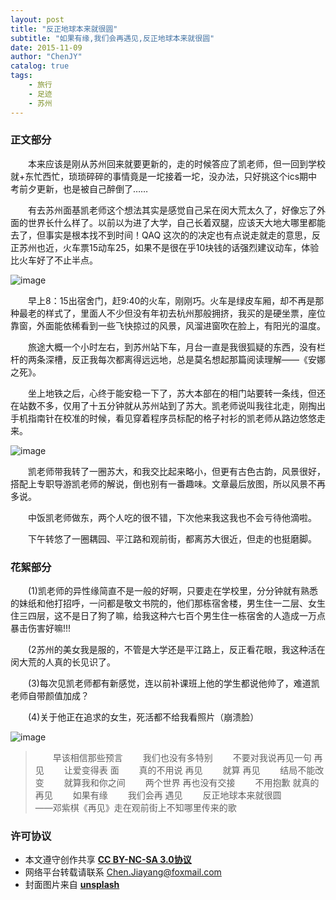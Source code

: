 ```yaml
---
layout: post
title: "反正地球本来就很圆"
subtitle: "如果有缘,我们会再遇见,反正地球本来就很圆"
date: 2015-11-09
author: "ChenJY"
catalog: true
tags: 
    - 旅行
    - 足迹
    - 苏州
---
```

### 正文部分

　　本来应该是刚从苏州回来就要更新的，走的时候答应了凯老师，但一回到学校就+东忙西忙，琐琐碎碎的事情竟是一坨接着一坨，没办法，只好挑这个ics期中考前夕更新，也是被自己醉倒了……

　　有去苏州面基凯老师这个想法其实是感觉自己呆在闵大荒太久了，好像忘了外面的世界长什么样了。以前以为进了大学，自己长着双腿，应该天大地大哪里都能去了，但事实是根本找不到时间！QAQ 这次的的决定也有点说走就走的意思，反正苏州也近，火车票15动车25，如果不是很在乎10块钱的话强烈建议动车，体验比火车好了不止半点。

![image](http://o9oomuync.bkt.clouddn.com/%E5%BE%AE%E4%BF%A1%E6%88%AA%E5%9B%BE_20151109233438.jpg)

　　早上8：15出宿舍门，赶9:40的火车，刚刚巧。火车是绿皮车厢，却不再是那种最老的样式了，里面人不少但没有年初去杭州那般拥挤，我买的是硬坐票，座位靠窗，外面能依稀看到一些飞快掠过的风景，风溜进窗吹在脸上，有阳光的温度。

　　旅途大概一个小时左右，到苏州站下车，月台一直是我很狐疑的东西，没有栏杆的两条深槽，反正我每次都离得远远地，总是莫名想起那篇阅读理解——《安娜之死》。

　　坐上地铁之后，心终于能安稳一下了，苏大本部在的相门站要转一条线，但还在站数不多，仅用了十五分钟就从苏州站到了苏大。凯老师说叫我往北走，刚掏出手机指南针在校准的时候，看见穿着程序员标配的格子衬衫的凯老师从路边悠悠走来。

![image](http:/o9oomuync.bkt.clouddn.com/%E5%BE%AE%E4%BF%A1%E6%88%AA%E5%9B%BE_20151109233421.jpg)

　　凯老师带我转了一圈苏大，和我交比起来略小，但更有古色古韵，风景很好，搭配上专职导游凯老师的解说，倒也别有一番趣味。文章最后放图，所以风景不再多说。

　　中饭凯老师做东，两个人吃的很不错，下次他来我这我也不会亏待他滴啦。

　　下午转悠了一圈耦园、平江路和观前街，都离苏大很近，但走的也挺磨脚。

### 花絮部分

　　(1)凯老师的异性缘简直不是一般的好啊，只要走在学校里，分分钟就有熟悉的妹纸和他打招呼，一问都是敬文书院的，他们那栋宿舍楼，男生住一二层、女生住三四层，这不是日了狗了嘛，给我这种六七百个男生住一栋宿舍的人造成一万点暴击伤害好嘛!!!

　　(2苏州的美女我是服的，不管是大学还是平江路上，反正看花眼，我这种活在闵大荒的人真的长见识了。

　　(3)每次见凯老师都有新感觉，连以前补课班上他的学生都说他帅了，难道凯老师自带颜值加成？

　　(4)关于他正在追求的女生，死活都不给我看照片（崩溃脸）

![image](http://o9oomuync.bkt.clouddn.com/%E5%BE%AE%E4%BF%A1%E6%88%AA%E5%9B%BE_20151109233450.jpg)

>　　早该相信那些预言
>　　我们也没有多特别
>　　不要对我说再见一句 再见
>　　让爱变得表 面
>　　真的不用说 再见
>　　就算 再见
>　　结局不能改变
>　　就算我和你之间
>　　两个世界 再也没有交接
>　　不用抱歉 就真的 再见
>　　如果有缘
>　　我们会再 遇见
>　　反正地球本来就很圆　　　　　　　　——邓紫棋《再见》走在观前街上不知哪里传来的歌

### 许可协议
* 本文遵守创作共享 <a href="https://creativecommons.org/licenses/by-nc-sa/3.0/cn/" target="_blank"><b>CC BY-NC-SA 3.0协议</b></a>
* 网络平台转载请联系 Chen.Jiayang@foxmail.com
* 封面图片来自 <a href="https://unsplash.com/" target="_blank"><b> unsplash </b></a>